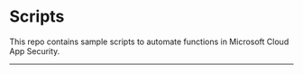 # Scripts

This repo contains sample scripts to automate functions in Microsoft Cloud App Security.

---
